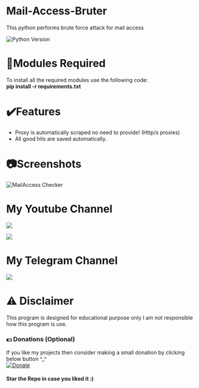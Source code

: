 # Mail-Access-Bruter
This python performs brute force attack for mail access

![Python Version](https://img.shields.io/badge/Version%20Supported-Python%203.x-blue)

# 📎Modules Required
To install all the required modules use the following code:
<br/>
<b>pip install -r requirements.txt</b>

# ✔️Features
* Proxy is automatically scraped no need to provide! (Http/s proxies)
* All good hits are saved automatically.

# 📷Screenshots
![MailAccess Checker](https://user-images.githubusercontent.com/68910039/96449337-50e85400-1232-11eb-9d78-e692f7988fc2.png)

# My Youtube Channel
[![](https://img.shields.io/badge/Subscribe-red?style=for-the-badge&logo=YouTube)](https://www.youtube.com/channel/UCVGasc5jr45eZUpZNHvbtWQ)

[![](https://img.shields.io/youtube/channel/subscribers/UCVGasc5jr45eZUpZNHvbtWQ?style=social)](https://www.youtube.com/channel/UCVGasc5jr45eZUpZNHvbtWQ)

# My Telegram Channel
[![](https://img.shields.io/badge/Telegram-Join%20Now-blue?style=for-the-badge&logo=Telegram)](https://t.me/cracked4free)

# ⚠️ Disclaimer
This program is designed for educational purpose only I am not responsible how this program is use.

### 💵 Donations (Optional)
If you like my projects then consider making a small donation by clicking below button ^_^
<br/>
[![Donate](https://img.shields.io/badge/Donate-PayPal-blue.svg)](https://www.paypal.com/paypalme/henryrics)


#### Star the Repo in case you liked it :)
